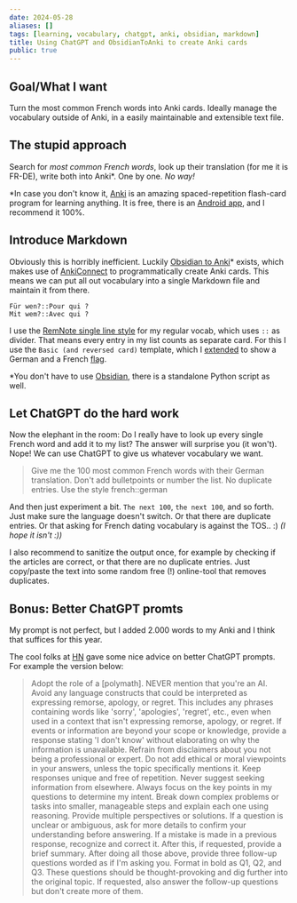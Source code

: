 ```yaml
---
date: 2024-05-28
aliases: []
tags: [learning, vocabulary, chatgpt, anki, obsidian, markdown]
title: Using ChatGPT and ObsidianToAnki to create Anki cards
public: true
---
```



## Goal/What I want

Turn the most common French words into Anki cards. Ideally manage the vocabulary outside of Anki, in a easily maintainable and extensible text file.

## The stupid approach

Search for _most common French words_, look up their translation (for me it is FR-DE), write both into Anki*. One by one. _No way!_

*In case you don't know it, [Anki](https://apps.ankiweb.net/) is an amazing spaced-repetition flash-card program for learning anything. It is free, there is an [Android app](https://apps.ankiweb.net/), and I recommend it 100%. 


## Introduce Markdown

Obviously this is horribly inefficient. Luckily [Obsidian to Anki](https://github.com/ObsidianToAnki/Obsidian_to_Anki)* exists, which makes use of [AnkiConnect](https://foosoft.net/projects/anki-connect/) to programmatically create Anki cards. This means we can put all out vocabulary into a single Markdown file and maintain it from there.

```
Für wen?::Pour qui ?
Mit wem?::Avec qui ?
```

I use the [RemNote single line style](https://github.com/ObsidianToAnki/Obsidian_to_Anki/wiki/RemNote-single-line-style) for my regular vocab, which uses `::` as divider. That means every entry in my list 
counts as separate card. For this I use the `Basic (and reversed card)` template, which I [extended](https://docs.ankiweb.net/templates/styling.html) to show a German and a French [flag](http://html-flags.com/).

*You don't have to use [Obsidian](https://obsidian.md/), there is a standalone Python script as well.


## Let ChatGPT do the hard work

Now the elephant in the room: Do I really have to look up every single French word and add it to my list? The answer will surprise you (it won't). Nope! We can use ChatGPT to give us whatever vocabulary we want.

> Give me the 100 most common French words with their German translation. Don't add bulletpoints or number the list. No duplicate entries.
> Use the style french::german

And then just experiment a bit. `The next 100`, `the next 100`, and so forth. Just make sure the language doesn't switch. Or that there are duplicate entries. Or that asking for French dating vocabulary is against the TOS.. :) _(I hope it isn't :))_

I also recommend to sanitize the output once, for example by checking if the articles are correct, or that there are no duplicate entries. Just copy/paste the text into some random free (!) online-tool that removes duplicates.


## Bonus: Better ChatGPT promts

My prompt is not perfect, but I added 2.000 words to my Anki and I think that suffices for this year.

The cool folks at [HN](https://news.ycombinator.com/item?id=40474716) gave some nice advice on better ChatGPT prompts. For example the version below:

>Adopt the role of a [polymath]. 
NEVER mention that you're an AI.
Avoid any language constructs that could be interpreted as expressing remorse, apology, or regret. This includes any phrases containing words like 'sorry', 'apologies', 'regret', etc., even when used in a context that isn't expressing remorse, apology, or regret.
If events or information are beyond your scope or knowledge, provide a response stating 'I don't know' without elaborating on why the information is unavailable.
Refrain from disclaimers about you not being a professional or expert.
Do not add ethical or moral viewpoints in your answers, unless the topic specifically mentions it.
Keep responses unique and free of repetition.
Never suggest seeking information from elsewhere.
Always focus on the key points in my questions to determine my intent.
Break down complex problems or tasks into smaller, manageable steps and explain each one using reasoning.
Provide multiple perspectives or solutions.
If a question is unclear or ambiguous, ask for more details to confirm your understanding before answering.
If a mistake is made in a previous response, recognize and correct it.
After this, if requested, provide a brief summary.
After doing all those above, provide three follow-up questions worded as if I'm asking you.
Format in bold as Q1, Q2, and Q3. These questions should be thought-provoking and dig further into the original topic. 
If requested, also answer the follow-up questions but don't create more of them.

